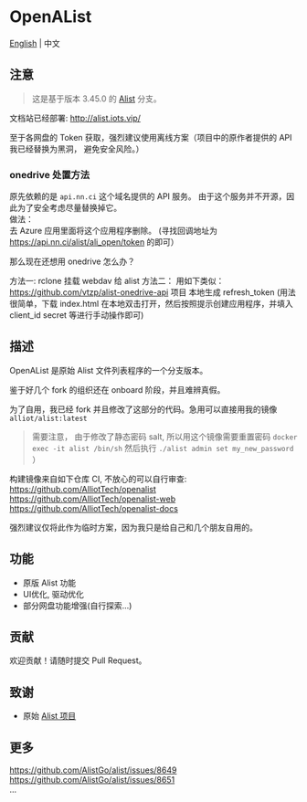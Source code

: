 # OpenAList
[English](./README.md) | 中文 
## 注意    
> 这是基于版本 3.45.0 的 [Alist](https://github.com/alist-org/alist) 分支。 

文档站已经部署: http://alist.iots.vip/  

至于各网盘的 Token 获取，强烈建议使用离线方案（项目中的原作者提供的 API 我已经替换为黑洞， 避免安全风险。）


### onedrive 处置方法
原先依赖的是 `api.nn.ci` 这个域名提供的 API 服务。 由于这个服务并不开源，因此为了安全考虑尽量替换掉它。  
做法：  
去 Azure 应用里面将这个应用程序删除。 (寻找回调地址为 https://api.nn.ci/alist/ali_open/token 的即可）

那么现在还想用 onedrive 怎么办？

方法一: rclone 挂载 webdav 给 alist
方法二： 用如下类似： https://github.com/vtzp/alist-onedrive-api 项目 本地生成 refresh_token (用法很简单，下载 index.html 在本地双击打开，然后按照提示创建应用程序，并填入 client_id secret 等进行手动操作即可)  


## 描述  
OpenAList 是原始 Alist 文件列表程序的一个分支版本。  

鉴于好几个 fork 的组织还在 onboard 阶段，并且难辨真假。  

为了自用，我已经 fork 并且修改了这部分的代码。急用可以直接用我的镜像 `alliot/alist:latest`

> 需要注意， 由于修改了静态密码 salt, 所以用这个镜像需要重置密码 
> `docker exec -it alist /bin/sh`
> 然后执行 `./alist admin set my_new_password` ）

构建镜像来自如下仓库 CI, 不放心的可以自行审查:  
https://github.com/AlliotTech/openalist  
https://github.com/AlliotTech/openalist-web  
https://github.com/AlliotTech/openalist-docs  

强烈建议仅将此作为临时方案，因为我只是给自己和几个朋友自用的。



## 功能  
- 原版 Alist 功能  
- UI优化, 驱动优化  
- 部分网盘功能增强(自行探索...)

## 贡献  
欢迎贡献！请随时提交 Pull Request。

## 致谢  
- 原始 [Alist 项目](https://github.com/alist-org/alist)

## 更多  
https://github.com/AlistGo/alist/issues/8649  
https://github.com/AlistGo/alist/issues/8651  
...